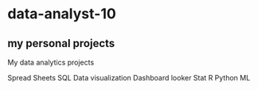 # data-analyst-10

## my personal projects
My data analytics projects

  Spread Sheets
  SQL
  Data visualization
  Dashboard looker
  Stat
  R
  Python
  ML
